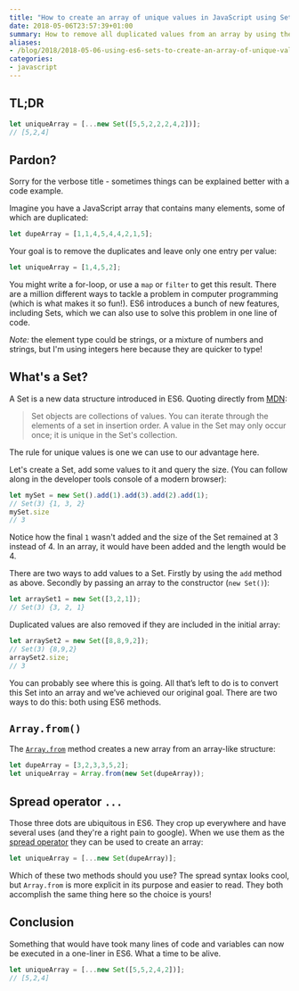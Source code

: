 ```yaml
---
title: "How to create an array of unique values in JavaScript using Sets"
date: 2018-05-06T23:57:39+01:00
summary: How to remove all duplicated values from an array by using the Set data object introduced in ES6.
aliases:
- /blog/2018/2018-05-06-using-es6-sets-to-create-an-array-of-unique-values-in-javascript/
categories:
- javascript
---
```


## TL;DR

```js
let uniqueArray = [...new Set([5,5,2,2,2,4,2])];
// [5,2,4]
```

## Pardon?

Sorry for the verbose title - sometimes things can be explained better with a code example.

Imagine you have a JavaScript array that contains many elements, some of which are duplicated:

```js
let dupeArray = [1,1,4,5,4,4,2,1,5];
```

Your goal is to remove the duplicates and leave only one entry per value:

```js
let uniqueArray = [1,4,5,2];
```

You might write a for-loop, or use a `map` or `filter` to get this result. There are a million different ways to tackle a problem in computer programming (which is what makes it so fun!). ES6 introduces a bunch of new features, including Sets, which we can also use to solve this problem in one line of code.

_Note:_ the element type could be strings, or a mixture of numbers and strings, but I'm using integers here because they are quicker to type!

## What's a Set?

A Set is a new data structure introduced in ES6. Quoting directly from [MDN](https://developer.mozilla.org/en-US/docs/Web/JavaScript/Reference/Global_Objects/Set):

> Set objects are collections of values. You can iterate through the elements of a set in insertion order. A value in the Set may only occur once; it is unique in the Set's collection.

The rule for unique values is one we can use to our advantage here.

Let's create a Set, add some values to it and query the size. (You can follow along in the developer tools console of a modern browser):

```js
let mySet = new Set().add(1).add(3).add(2).add(1);
// Set(3) {1, 3, 2}
mySet.size
// 3
```

Notice how the final `1` wasn't added and the size of the Set remained at 3 instead of 4. In an array, it would have been added and the length would be 4.

There are two ways to add values to a Set. Firstly by using the `add` method as above. Secondly by passing an array to the constructor (`new Set()`):

```js
let arraySet1 = new Set([3,2,1]);
// Set(3) {3, 2, 1}
```

Duplicated values are also removed if they are included in the initial array:

```js
let arraySet2 = new Set([8,8,9,2]);
// Set(3) {8,9,2}
arraySet2.size;
// 3
```

You can probably see where this is going. All that’s left to do is to convert this Set into an array and we’ve achieved our original goal. There are two ways to do this: both using ES6 methods.

## `Array.from()`

The [`Array.from`](https://developer.mozilla.org/en-US/docs/Web/JavaScript/Reference/Global_Objects/Array/from) method creates a new array from an array-like structure:

```js
let dupeArray = [3,2,3,3,5,2];
let uniqueArray = Array.from(new Set(dupeArray));
```

## Spread operator `...`

Those three dots are ubiquitous in ES6. They crop up everywhere and have several uses (and they're a right pain to google). When we use them as the [spread operator](https://developer.mozilla.org/en-US/docs/Web/JavaScript/Reference/Operators/Spread_syntax) they can be used to create an array:

```js
let uniqueArray = [...new Set(dupeArray)];
```

Which of these two methods should you use? The spread syntax looks cool, but `Array.from` is more explicit in its purpose and easier to read. They both accomplish the same thing here so the choice is yours!

## Conclusion

Something that would have took many lines of code and variables can now be executed in a one-liner in ES6. What a time to be alive.

```js
let uniqueArray = [...new Set([5,5,2,4,2])];
// [5,2,4]
```
